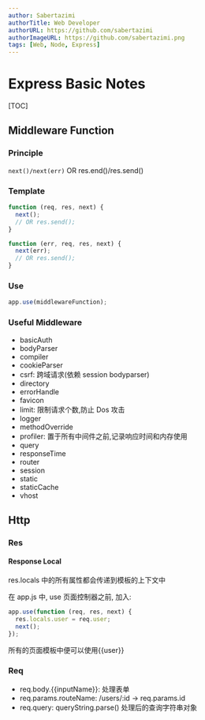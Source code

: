 ```yaml
---
author: Sabertazimi
authorTitle: Web Developer
authorURL: https://github.com/sabertazimi
authorImageURL: https://github.com/sabertazimi.png
tags: [Web, Node, Express]
---
```


# Express Basic Notes

[TOC]

## Middleware Function

### Principle

`next()/next(err)` OR res.end()/res.send()

### Template

```js
function (req, res, next) {
  next();
  // OR res.send();
}

function (err, req, res, next) {
  next(err);
  // OR res.send();
}
```

### Use

```js
app.use(middlewareFunction);
```

### Useful Middleware

- basicAuth
- bodyParser
- compiler
- cookieParser
- csrf: 跨域请求(依赖 session bodyparser)
- directory
- errorHandle
- favicon
- limit: 限制请求个数,防止 Dos 攻击
- logger
- methodOverride
- profiler: 置于所有中间件之前,记录响应时间和内存使用
- query
- responseTime
- router
- session
- static
- staticCache
- vhost

## Http

### Res

#### Response Local

res.locals 中的所有属性都会传递到模板的上下文中

在 app.js 中, use 页面控制器之前, 加入:

```js
app.use(function (req, res, next) {
  res.locals.user = req.user;
  next();
});
```

所有的页面模板中便可以使用{{user}}

### Req

- req.body.{{inputName}}: 处理表单
- req.params.routeName: /users/:id -> req.params.id
- req.query: queryString.parse() 处理后的查询字符串对象
